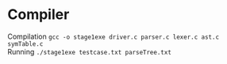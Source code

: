 # Compiler
Compilation
`gcc -o stage1exe driver.c parser.c lexer.c ast.c symTable.c`
<br>
Running
`./stage1exe testcase.txt parseTree.txt`
